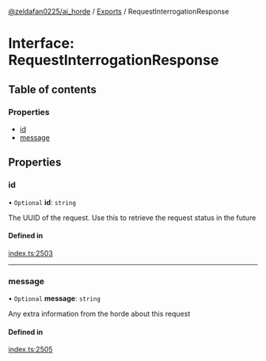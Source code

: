 [@zeldafan0225/ai_horde](../README.md) / [Exports](../modules.md) / RequestInterrogationResponse

# Interface: RequestInterrogationResponse

## Table of contents

### Properties

- [id](RequestInterrogationResponse.md#id)
- [message](RequestInterrogationResponse.md#message)

## Properties

### id

• `Optional` **id**: `string`

The UUID of the request. Use this to retrieve the request status in the future

#### Defined in

[index.ts:2503](https://github.com/ZeldaFan0225/ai_horde/blob/4b01aad/index.ts#L2503)

___

### message

• `Optional` **message**: `string`

Any extra information from the horde about this request

#### Defined in

[index.ts:2505](https://github.com/ZeldaFan0225/ai_horde/blob/4b01aad/index.ts#L2505)
